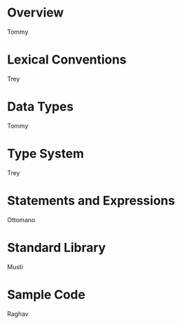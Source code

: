 # Overview
Tommy

# Lexical Conventions
Trey

# Data Types
Tommy

# Type System
Trey

# Statements and Expressions
Ottomano

# Standard Library
Musti

# Sample Code
Raghav
